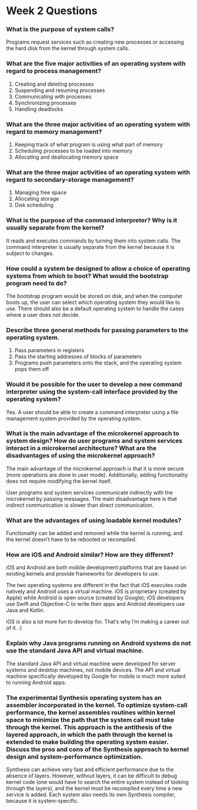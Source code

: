 # Week 2 Questions

### What is the purpose of system calls?

Programs request services such as creating new processes or accessing the hard disk from the kernel through system calls.

### What are the five major activities of an operating system with regard to process management?

1. Creating and deleting processes
2. Suspending and resuming processes
3. Communicating with processes
4. Synchronizing processes
5. Handling deadlocks

### What are the three major activities of an operating system with regard to memory management?

1. Keeping track of what program is using what part of memory
2. Scheduling processes to be loaded into memory
3. Allocating and deallocating memory space

### What are the three major activities of an operating system with regard to secondary-storage management?

1. Managing free space
2. Allocating storage
3. Disk scheduling

### What is the purpose of the command interpreter? Why is it usually separate from the kernel?

It reads and executes commands by turning them into system calls. The command interpreter is usually separate from the kernel because it is subject to changes.

### How could a system be designed to allow a choice of operating systems from which to boot? What would the bootstrap program need to do?
The bootstrap program would be stored on disk, and when the computer boots up, the user can select which operating system they would like to use. There should also be a default operating system to handle the cases where a user does not decide.

### Describe three general methods for passing parameters to the operating system.

1. Pass parameters in registers
2. Pass the starting addresses of blocks of parameters
3. Programs push parameters onto the stack, and the operating system pops them off

### Would it be possible for the user to develop a new command interpreter using the system-call interface provided by the operating system?

Yes. A user should be able to create a command interpreter using a file management system provided by the operating system.

### What is the main advantage of the microkernel approach to system design? How do user programs and system services interact in a microkernel architecture? What are the disadvantages of using the microkernel approach?

The main advantage of the microkernel approach is that it is more secure (more operations are done in user mode). Additionally, adding functionality does not require modifying the kernel itself. 

User programs and system services communicate indirectly with the microkernel by passing messages. The main disadvantage here is that indirect communication is slower than direct communication.

### What are the advantages of using loadable kernel modules?

Functionality can be added and removed while the kernel is running, and the kernel doesn’t have to be rebooted or recompiled.

### How are iOS and Android similar? How are they different?

iOS and Android are both mobile development platforms that are based on existing kernels and provide frameworks for developers to use.

The two operating systems are different in the fact that iOS executes code natively and Android uses a virtual machine. iOS is proprietary (created by Apple) while Android is open source (created by Google); iOS developers use Swift and Objective-C to write their apps and Android developers use Java and Kotlin. 

iOS is also a lot more fun to develop for. That’s why I’m making a career out of it. :)

### Explain why Java programs running on Android systems do not use the standard Java API and virtual machine.

The standard Java API and virtual machine were developed for server systems and desktop machines, not mobile devices. The API and virtual machine specifically developed by Google for mobile is much more suited to running Android apps.

### The experimental Synthesis operating system has an assembler incorporated in the kernel. To optimize system-call performance, the kernel assembles routines within kernel space to minimize the path that the system call must take through the kernel. This approach is the antithesis of the layered approach, in which the path through the kernel is extended to make building the operating system easier. Discuss the pros and cons of the Synthesis approach to kernel design and system-performance optimization.

Synthesis can achieve very fast and efficient performance due to the absence of layers. However, without layers, it can be difficult to debug kernel code (one would have to search the entire system instead of looking through the layers), and the kernel must be recompiled every time a new service is added. Each system also needs its own Synthesis compiler, because it is system-specific.

